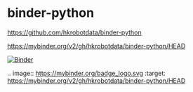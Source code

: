 # binder-python


https://github.com/hkrobotdata/binder-python

https://mybinder.org/v2/gh/hkrobotdata/binder-python/HEAD

[![Binder](https://mybinder.org/badge_logo.svg)](https://mybinder.org/v2/gh/hkrobotdata/binder-python/HEAD)

.. image:: https://mybinder.org/badge_logo.svg
 :target: https://mybinder.org/v2/gh/hkrobotdata/binder-python/HEAD


